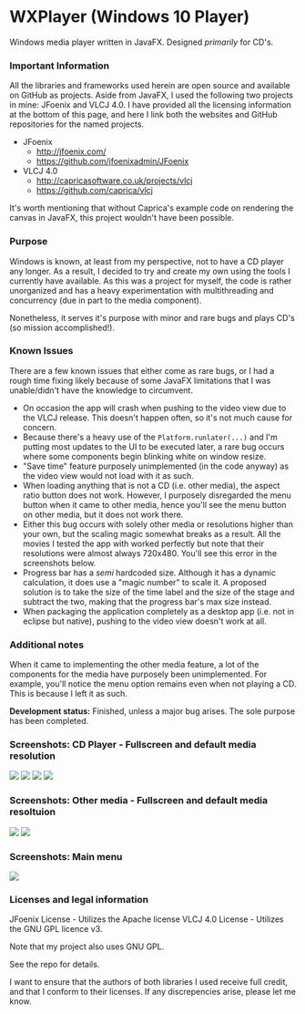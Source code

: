 # WXPlayer (Windows 10 Player)
Windows media player written in JavaFX. Designed *primarily* for CD's.

### Important Information
All the libraries and frameworks used herein are open source and available on GitHub as projects. Aside from JavaFX, 
I used the following two projects in mine: JFoenix and VLCJ 4.0. I have provided all the licensing information at the bottom
of this page, and here I link both the websites and GitHub repositories for the named projects.
* JFoenix
  - http://jfoenix.com/
  - https://github.com/jfoenixadmin/JFoenix
* VLCJ 4.0
  - http://capricasoftware.co.uk/projects/vlcj
  - https://github.com/caprica/vlcj
  
It's worth mentioning that without Caprica's example code on rendering the canvas in JavaFX, this project wouldn't have been possible.

### Purpose
Windows is known, at least from my perspective, not to have a CD player any longer. As a result, I decided to try and create my own using
the tools I currently have available. As this was a project for myself, the code is rather unorganized and has a heavy experimentation
with multithreading and concurrency (due in part to the media component).

Nonetheless, it serves it's purpose with minor and rare bugs and plays CD's (so mission accomplished!). 

### Known Issues
There are a few known issues that either come as rare bugs, or I had a rough time fixing likely because of some JavaFX limitations
that I was unable/didn't have the knowledge to circumvent.
* On occasion the app will crash when pushing to the video view due to the VLCJ release. This doesn't happen often, so it's not much cause for concern.
* Because there's a heavy use of the ```Platform.runlater(...)``` and I'm putting most updates to the UI to be executed later, a rare bug occurs where some components begin blinking white on window resize.
* "Save time" feature purposely unimplemented (in the code anyway) as the video view would not load with it as such.
* When loading anything that is not a CD (i.e. other media), the aspect ratio button does not work. However, I purposely disregarded the menu button when it came to other media, hence you'll see the menu button on other media, but it does not work there.
* Either this bug occurs with solely other media or resolutions higher than your own, but the scaling magic somewhat breaks as a result. All the movies I tested the app with worked perfectly but note that their resolutions were almost always 720x480. You'll see this error in the screenshots below.
* Progress bar has a *semi* hardcoded size. Although it has a dynamic calculation, it does use a "magic number" to scale it. A proposed solution is to take the size of the time label and the size of the stage and subtract the two, making that the progress bar's max size instead. 
* When packaging the application completely as a desktop app (i.e. not in eclipse but native), pushing to the video view doesn't work at all.

### Additional notes
When it came to implementing the other media feature, a lot of the components for the media have purposely been unimplemented. For example, you'll notice the menu option remains even when not playing a CD. This is because I left it as such.

**Development status:** Finished, unless a major bug arises. The sole purpose has been completed. 

### Screenshots: CD Player - Fullscreen and default media resolution

<img src="assets/Screenshot%208_15_2019%208_27_07%20PM.png"></img>
<img src="assets/Screenshot%208_15_2019%208_27_15%20PM.png"></img>
<img src="assets/Screenshot%208_16_2019%201_32_20%20PM.png"></img>
<img src="assets/Screenshot%208_16_2019%201_32_25%20PM.png"></img>


### Screenshots: Other media - Fullscreen and default media resoltuion

<img src="assets/Screenshot%208_16_2019%201_33_24%20PM.png"></img>
<img src="assets/Screenshot%208_16_2019%201_33_51%20PM.png"></img>

### Screenshots: Main menu

<img src="assets/main_menu.JPG"></img>

### Licenses and legal information
JFoenix License - Utilizes the Apache license
VLCJ 4.0 License - Utilizes the GNU GPL licence v3. 

Note that my project also uses GNU GPL.

See the repo for details.

I want to ensure that the authors of both libraries I used receive full credit, and that I conform to their licenses. If any discrepencies arise, please let me know.


